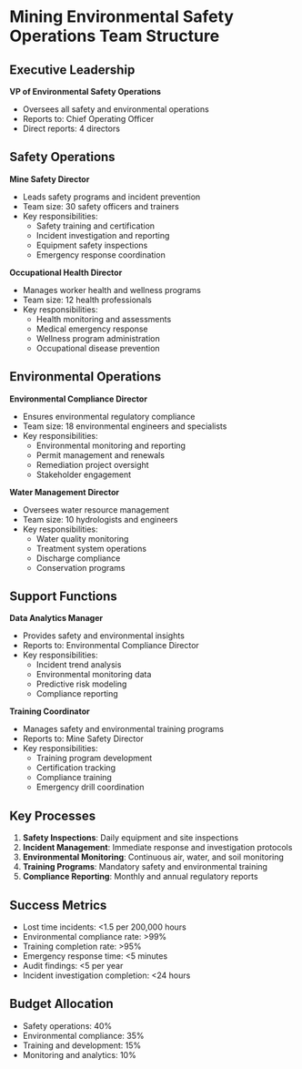 # Mining Environmental Safety Operations Team Structure

## Executive Leadership
**VP of Environmental Safety Operations**
- Oversees all safety and environmental operations
- Reports to: Chief Operating Officer
- Direct reports: 4 directors

## Safety Operations
**Mine Safety Director**
- Leads safety programs and incident prevention
- Team size: 30 safety officers and trainers
- Key responsibilities:
  - Safety training and certification
  - Incident investigation and reporting
  - Equipment safety inspections
  - Emergency response coordination

**Occupational Health Director**
- Manages worker health and wellness programs
- Team size: 12 health professionals
- Key responsibilities:
  - Health monitoring and assessments
  - Medical emergency response
  - Wellness program administration
  - Occupational disease prevention

## Environmental Operations
**Environmental Compliance Director**
- Ensures environmental regulatory compliance
- Team size: 18 environmental engineers and specialists
- Key responsibilities:
  - Environmental monitoring and reporting
  - Permit management and renewals
  - Remediation project oversight
  - Stakeholder engagement

**Water Management Director**
- Oversees water resource management
- Team size: 10 hydrologists and engineers
- Key responsibilities:
  - Water quality monitoring
  - Treatment system operations
  - Discharge compliance
  - Conservation programs

## Support Functions
**Data Analytics Manager**
- Provides safety and environmental insights
- Reports to: Environmental Compliance Director
- Key responsibilities:
  - Incident trend analysis
  - Environmental monitoring data
  - Predictive risk modeling
  - Compliance reporting

**Training Coordinator**
- Manages safety and environmental training programs
- Reports to: Mine Safety Director
- Key responsibilities:
  - Training program development
  - Certification tracking
  - Compliance training
  - Emergency drill coordination

## Key Processes
1. **Safety Inspections**: Daily equipment and site inspections
2. **Incident Management**: Immediate response and investigation protocols
3. **Environmental Monitoring**: Continuous air, water, and soil monitoring
4. **Training Programs**: Mandatory safety and environmental training
5. **Compliance Reporting**: Monthly and annual regulatory reports

## Success Metrics
- Lost time incidents: <1.5 per 200,000 hours
- Environmental compliance rate: >99%
- Training completion rate: >95%
- Emergency response time: <5 minutes
- Audit findings: <5 per year
- Incident investigation completion: <24 hours

## Budget Allocation
- Safety operations: 40%
- Environmental compliance: 35%
- Training and development: 15%
- Monitoring and analytics: 10%
